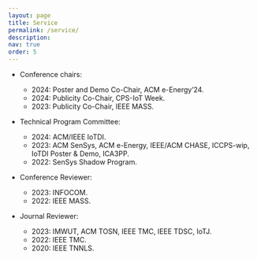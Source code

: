 ```yaml
---
layout: page
title: Service
permalink: /service/
description: 
nav: true
order: 5
---
```


- Conference chairs:
    - 2024: Poster and Demo Co-Chair, ACM e-Energy’24.
    - 2024: Publicity Co-Chair, CPS-IoT Week.
    - 2023: Publicity Co-Chair, IEEE MASS.

- Technical Program Committee:
    - 2024: ACM/IEEE IoTDI.
    - 2023: ACM SenSys, ACM e-Energy, IEEE/ACM CHASE, ICCPS-wip, IoTDI Poster & Demo, ICA3PP.
    - 2022: SenSys Shadow Program.

- Conference Reviewer:
    - 2023: INFOCOM.
    - 2022: IEEE MASS.

- Journal Reviewer:
    - 2023: IMWUT, ACM TOSN, IEEE TMC, IEEE TDSC, IoTJ.
    - 2022: IEEE TMC.
    - 2020: IEEE TNNLS.